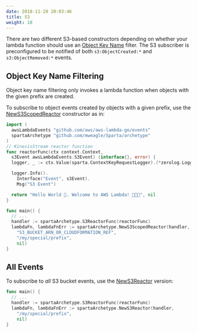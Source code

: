 ```yaml
---
date: 2018-11-28 20:03:46
title: S3
weight: 10
---
```


There are two different S3-based constructors depending on whether your
lambda function should use an [Object Key Name](https://docs.aws.amazon.com/AmazonS3/latest/dev/NotificationHowTo.html#notification-how-to-filtering) filter. The S3 subscriber is preconfigured
to be notified of both `s3:ObjectCreated:*` and `s3:ObjectRemoved:*` events.

## Object Key Name Filtering

Object key name filtering only invokes a lambda function when objects with
the given prefix are created.

To subscribe to object events created by objects with a given prefix, use the
[NewS3ScopedReactor](http://localhost:6060/pkg/github.com/mweagle/Sparta/archetype/#NewS3ScopedReactor)
constructor as in:

```go
import (
  awsLambdaEvents "github.com/aws/aws-lambda-go/events"
  spartaArchetype "github.com/mweagle/Sparta/archetype"
)
// KinesisStream reactor function
func reactorFunc(ctx context.Context,
  s3Event awsLambdaEvents.S3Event) (interface{}, error) {
  logger, _ := ctx.Value(sparta.ContextKeyRequestLogger).(*zerolog.Logger)

  logger.Info().
    Interface("Event", s3Event).
    Msg("S3 Event")

  return "Hello World 👋. Welcome to AWS Lambda! 🙌🎉🍾", nil
}

func main() {
  // ...
  handler := spartaArchetype.S3ReactorFunc(reactorFunc)
  lambdaFn, lambdaFnErr := spartaArchetype.NewS3ScopedReactor(handler,
    "S3_BUCKET_ARN_OR_CLOUDFORMATION_REF",
    "/my/special/prefix",
    nil)
}
```

## All Events

To subscribe to _all_ S3 bucket events, use the [NewS3Reactor](https://godoc.org/github.com/mweagle/Sparta/archetype#NewS3Reactor) version:

```go
func main() {
  // ...
  handler := spartaArchetype.S3ReactorFunc(reactorFunc)
  lambdaFn, lambdaFnErr := spartaArchetype.NewS3Reactor(handler,
    "/my/special/prefix",
    nil)
}
```
